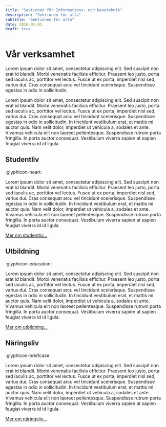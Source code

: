 ```yaml
---
title: "Sektionen för Informations- och Nanoteknik"
description: "Sektionen för alla"
subtitle: "Sektionen för alla"
date: 2016-01-01
draft: true
---
```


# Vår verksamhet
Lorem ipsum dolor sit amet, consectetur adipiscing elit. Sed suscipit non erat id blandit. Morbi venenatis facilisis efficitur. Praesent leo justo, porta sed iaculis ac, porttitor vel lectus. Fusce ut ex porta, imperdiet nisl sed, varius dui. Cras consequat arcu vel tincidunt scelerisque. Suspendisse egestas in odio in sollicitudin.

Lorem ipsum dolor sit amet, consectetur adipiscing elit. Sed suscipit non erat id blandit. Morbi venenatis facilisis efficitur. Praesent leo justo, porta sed iaculis ac, porttitor vel lectus. Fusce ut ex porta, imperdiet nisl sed, varius dui. Cras consequat arcu vel tincidunt scelerisque. Suspendisse egestas in odio in sollicitudin. In tincidunt vestibulum erat, et mattis mi auctor quis. Nam velit dolor, imperdiet ut vehicula a, sodales et ante. Vivamus vehicula elit non laoreet pellentesque. Suspendisse rutrum porta fringilla. In porta auctor consequat. Vestibulum viverra sapien at sapien feugiat viverra id id ligula.

## Studentliv
:glyphicon-heart:

Lorem ipsum dolor sit amet, consectetur adipiscing elit. Sed suscipit non erat id blandit. Morbi venenatis facilisis efficitur. Praesent leo justo, porta sed iaculis ac, porttitor vel lectus. Fusce ut ex porta, imperdiet nisl sed, varius dui. Cras consequat arcu vel tincidunt scelerisque. Suspendisse egestas in odio in sollicitudin. In tincidunt vestibulum erat, et mattis mi auctor quis. Nam velit dolor, imperdiet ut vehicula a, sodales et ante. Vivamus vehicula elit non laoreet pellentesque. Suspendisse rutrum porta fringilla. In porta auctor consequat. Vestibulum viverra sapien at sapien feugiat viverra id id ligula.

[Mer om studentliv...](https://google.com)

## Utbildning
:glyphicon-education:

Lorem ipsum dolor sit amet, consectetur adipiscing elit. Sed suscipit non erat id blandit. Morbi venenatis facilisis efficitur. Praesent leo justo, porta sed iaculis ac, porttitor vel lectus. Fusce ut ex porta, imperdiet nisl sed, varius dui. Cras consequat arcu vel tincidunt scelerisque. Suspendisse egestas in odio in sollicitudin. In tincidunt vestibulum erat, et mattis mi auctor quis. Nam velit dolor, imperdiet ut vehicula a, sodales et ante. Vivamus vehicula elit non laoreet pellentesque. Suspendisse rutrum porta fringilla. In porta auctor consequat. Vestibulum viverra sapien at sapien feugiat viverra id id ligula.

[Mer om utbildning...](https://google.com)

## Näringsliv
:glyphicon-briefcase:

Lorem ipsum dolor sit amet, consectetur adipiscing elit. Sed suscipit non erat id blandit. Morbi venenatis facilisis efficitur. Praesent leo justo, porta sed iaculis ac, porttitor vel lectus. Fusce ut ex porta, imperdiet nisl sed, varius dui. Cras consequat arcu vel tincidunt scelerisque. Suspendisse egestas in odio in sollicitudin. In tincidunt vestibulum erat, et mattis mi auctor quis. Nam velit dolor, imperdiet ut vehicula a, sodales et ante. Vivamus vehicula elit non laoreet pellentesque. Suspendisse rutrum porta fringilla. In porta auctor consequat. Vestibulum viverra sapien at sapien feugiat viverra id id ligula.

[Mer om näringsliv...](https://google.com)